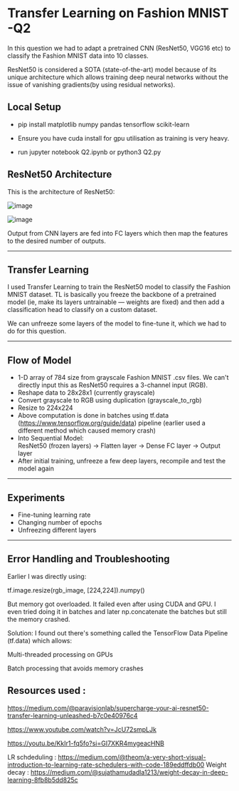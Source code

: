 # Transfer Learning on Fashion MNIST -Q2

In this question we had to adapt a pretrained CNN (ResNet50, VGG16 etc) to classify the Fashion MNIST data into 10 classes.

ResNet50 is considered a SOTA (state-of-the-art) model because of its unique architecture which allows training deep neural networks without the issue of vanishing gradients(by using residual networks).

## Local Setup 
- pip install matplotlib numpy pandas tensorflow scikit-learn

- Ensure you have cuda install for gpu utilisation as training is very heavy.
- run  jupyter notebook Q2.ipynb or python3 Q2.py

## ResNet50 Architecture

This is the architecture of ResNet50:

![image](https://github.com/user-attachments/assets/6886cfaa-1202-41a6-a9f5-7aaff79f0148)

![image](https://github.com/user-attachments/assets/a1264e64-b957-47e7-b30d-eff35fc845f8)


Output from CNN layers are fed into FC layers which then map the features to the desired number of outputs.

---

## Transfer Learning

I used Transfer Learning to train the ResNet50 model to classify the Fashion MNIST dataset. TL is basically you freeze the backbone of a pretrained model (ie, make its layers untrainable — weights are fixed) and then add a classification head to classify on a custom dataset.

We can unfreeze some layers of the model to fine-tune it, which we had to do for this question.

---

## Flow of Model

- 1-D array of 784 size from grayscale Fashion MNIST .csv files. We can't directly input this as ResNet50 requires a 3-channel input (RGB).
- Reshape data to 28x28x1 (currently grayscale)
- Convert grayscale to RGB using duplication (grayscale_to_rgb)
- Resize to 224x224
- Above computation is done in batches using tf.data (https://www.tensorflow.org/guide/data) pipeline (earlier used a different method which caused memory crash)
- Into Sequential Model:  
  ResNet50 (frozen layers) → Flatten layer → Dense FC layer → Output layer
- After initial training, unfreeze a few deep layers, recompile and test the model again

---

## Experiments

- Fine-tuning learning rate
- Changing number of epochs
- Unfreezing different layers

---

## Error Handling and Troubleshooting

Earlier I was directly using:


tf.image.resize(rgb_image, [224,224]).numpy()

But memory got overloaded. It failed even after using CUDA and GPU. I even tried doing it in batches and later np.concatenate the batches but still the memory crashed.

Solution:
I found out there's something called the TensorFlow Data Pipeline (tf.data) which allows:

Multi-threaded processing on GPUs

Batch processing that avoids memory crashes

## Resources used :
 https://medium.com/@paravisionlab/supercharge-your-ai-resnet50-transfer-learning-unleashed-b7c0e40976c4

https://www.youtube.com/watch?v=JcU72smpLJk

https://youtu.be/KkIr1-fq5fo?si=GI7XKR4mygeacHNB

LR schdeduling : https://medium.com/@theom/a-very-short-visual-introduction-to-learning-rate-schedulers-with-code-189eddffdb00
Weight decay : https://medium.com/@sujathamudadla1213/weight-decay-in-deep-learning-8fb8b5dd825c
